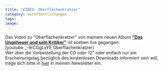 ```yaml
---
title: "VIDEO: Oberflächenkratzer"
category: Veröffentlichungen
tags: 
image: 
---
```


Das Video zu "Oberflächenkratzer" von meinem neuen Album [**"Das Ungeheuer und sein Kritiker"**](http://misanthrop.bandcamp.com/album/das-ungeheuer-und-sein-kritiker) ist soeben live gegangen:  
[youtube \_-9rCGgLvYE Oberflächenkratzer]  
Wer über die Vorbestellung der CD oder 12" oder einfach nur am Erscheinungstag bezüglich des kostenlosen Downloads informiert sein will, trage sich bitte in [hier](http://www.misantropolis.de/misanthrop-newsletter/) in meinen Newsletter ein.